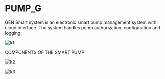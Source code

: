# PUMP_G

GEN Smart system is an electronic smart pump management system with cloud interface. The system handles pump authorization, configuration and logging.



![k1](https://github.com/Paulsustain/PUMP_G/assets/90159980/b8c64c6a-0d0a-40d8-9741-4ba45194d2f4)

COMPONENTS OF THE SMART PUMP

![k2](https://github.com/Paulsustain/PUMP_G/assets/90159980/5f67a9cd-fde2-4392-b053-fe92310a2239)


![k3](https://github.com/Paulsustain/PUMP_G/assets/90159980/a4a903c9-958e-485d-ad06-8195e2dbc2ba)


